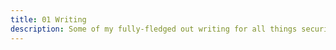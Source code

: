 ```yaml
---
title: 01 Writing
description: Some of my fully-fledged out writing for all things security 🌳
---
```

